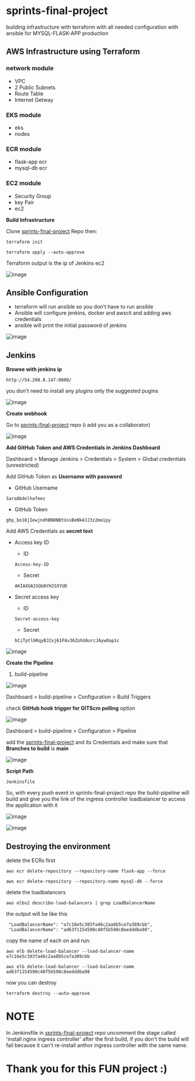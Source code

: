# sprints-final-project
building infrastructure with terraform with all needed configuration with ansible for MYSQL-FLASK-APP production

## AWS Infrastructure using Terraform
### network module
* VPC
* 2 Public Subnets
* Route Table 
* Internet Getway
### EKS module
* eks
* nodes
### ECR module
* flask-app ecr
* mysql-db ecr
### EC2 module
* Security Group
* key Pair
* ec2 

__Build Infrastructure__

Clone [sprints-final-project](https://github.com/SaraAbdelhafeez/sprints-final-project.git) Repo then: 
```
terraform init
```
```
terraform apply --auto-approve
```
Terraform output is the ip of Jenkins ec2

![image](https://github.com/SaraAbdelhafeez/git-task/blob/main/jenkins_ip.PNG?raw=true)

## Ansible Configuration
* terraform will run ansible so you don't have to run ansible
* Ansible will configure jenkins, docker and awscli and adding aws credentials
* ansible will print the initial password of jenkins

![image](https://github.com/SaraAbdelhafeez/git-task/blob/main/jenkins_pass.PNG?raw=tru)

## Jenkins 
__Browse with jenkins ip__

```
http://54.208.8.147:8080/
```
you don't need to install any plugins only the suggested pugins

![image](https://github.com/SaraAbdelhafeez/git-task/blob/main/plugins.PNG?raw=true)

__Create webhook__

Go to [sprints-final-project](https://github.com/SaraAbdelhafeez/sprints-final-project.git) repo (i add you as a collaborator)

![image](https://github.com/SaraAbdelhafeez/git-task/blob/main/webhook-3.PNG?raw=true)

__Add GitHub Token and AWS Credentials in Jenkins Dashboard__

Dashboard > Manage Jenkins > Credentials > System > Global credentials (unrestricted)

Add GitHub Token as __Username with password__
* GitHub Username
```
SaraAbdelhafeez
```
* GitHub Token
```
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
```
Add AWS Credentials as __secret text__

* Access key ID
    
    * ID
    ```
    Access-key-ID
    ```
    * Secret
    ```
    AKIAXUA2SQUAYH2SXYUD
    ```
* Secret access key

    * ID 
    ```
    Secret-access-key
    ```
    * Secret
    ```
    bCiTptl6RqyBJ2xj61FAv36ZohUAurcJAyw0ap1c
    ```
![image](https://github.com/SaraAbdelhafeez/git-task/blob/main/credentials.PNG?raw=true)


__Create the Pipeline__

1. build-pipeline 

![image](https://github.com/SaraAbdelhafeez/git-task/blob/main/first-pipeline.PNG?raw=true)

Dashboard > build-pipeline > Configuration > Build Triggers

check __GitHub hook trigger for GITScm polling__ option

![image](https://github.com/SaraAbdelhafeez/git-task/blob/main/build-triggrs.PNG?raw=true)

Dashboard > build-pipeline > Configuration > Pipeline

add the [sprints-final-project](https://github.com/SaraAbdelhafeez/sprints-final-project.git) and its Credentials and make sure that __Branches to build__ is __main__ 

![image](https://github.com/SaraAbdelhafeez/git-task/blob/main/prod-repo.PNG?raw=true)

__Script Path__
```
Jenkinsfile
```
<!-- 2. production-pipeline

![image](https://github.com/SaraAbdelhafeez/git-task/blob/main/second-pipeline.PNG?raw=true)

Dashboard > build-pipeline > Configuration > Build Triggers

check __Build after other projects are built__ option and __Projects to watch__ is build-pipeline then choose __Trigger only if build is stable__

![image](https://github.com/SaraAbdelhafeez/git-task/blob/main/prod-triggrs.PNG?raw=true)

Dashboard > build-pipeline > Configuration > Pipeline

add the [sprints-final-project](https://github.com/SaraAbdelhafeez/sprints-final-project.git) and its Credentials and make sure that __Branches to build__ is __main__ 

![image](https://github.com/SaraAbdelhafeez/git-task/blob/main/prod-repo.PNG?raw=true)

__Script Path__
```
Jenkinsfile
``` -->

So, with every push event in sprints-final-project repo the build-pipeline will build and give you the link of the ingress controller loadbalancer to access the application with it

<!-- ![image](https://github.com/SaraAbdelhafeez/git-task/blob/main/pipeline1-build1.PNG?raw=true)

![image](https://github.com/SaraAbdelhafeez/git-task/blob/main/pipeline2-build1.PNG?raw=true) -->

![image](https://github.com/SaraAbdelhafeez/git-task/blob/main/output.PNG?raw=true)


![image](https://github.com/SaraAbdelhafeez/git-task/blob/main/website.PNG?raw=true)


## Destroying the environment

delete the ECRs first
```
aws ecr delete-repository --repository-name flask-app --force
```
```
aws ecr delete-repository --repository-name mysql-db --force
```

delete the loadbalancers
```
aws elbv2 describe-load-balancers | grep LoadBalancerName
```
the output will be like this 
```
 "LoadBalancerName": "a7c16e5c383fa46c2aa8b5ce7a389cbb",
 "LoadBalancerName": "ad63f1154590c40f5b598c8eedddba98",
```
copy the name of each on and run:
```
aws elb delete-load-balancer --load-balancer-name a7c16e5c383fa46c2aa8b5ce7a389cbb
```
```
aws elb delete-load-balancer --load-balancer-name ad63f1154590c40f5b598c8eedddba98
```
now you can destroy
```
terraform destroy --auto-approve
```
# NOTE

In Jenkinsfile in [sprints-final-project](https://github.com/SaraAbdelhafeez/sprints-final-project.git) repo 
uncomment the stage called 'install nginx ingress controller' after the first build, if you don't the build will fail because it can't re-install anthor ingress controller with the same name.

# Thank you for this FUN project :)